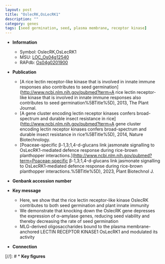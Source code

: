 ```yaml
---
layout: post
title: "OslecRK,OsLecRK1"
description: ""
category: genes
tags: [seed germination, seed, plasma membrane, receptor kinase]
---
```


* **Information**  
    + Symbol: OslecRK,OsLecRK1  
    + MSU: [LOC_Os04g12540](http://rice.uga.edu/cgi-bin/ORF_infopage.cgi?orf=LOC_Os04g12540)  
    + RAPdb: [Os04g0201900](https://rapdb.dna.affrc.go.jp/locus/?name=Os04g0201900)  

* **Publication**  
    + [A rice lectin receptor-like kinase that is involved in innate immune responses also contributes to seed germination](http://www.ncbi.nlm.nih.gov/pubmed?term=A rice lectin receptor-like kinase that is involved in innate immune responses also contributes to seed germination%5BTitle%5D), 2013, The Plant Journal.
    + [A gene cluster encoding lectin receptor kinases confers broad-spectrum and durable insect resistance in rice](http://www.ncbi.nlm.nih.gov/pubmed?term=A gene cluster encoding lectin receptor kinases confers broad-spectrum and durable insect resistance in rice%5BTitle%5D), 2014, Nature Biotechnology.
    + [Poaceae-specific β-1,3;1,4-d-glucans link jasmonate signalling to OsLecRK1-mediated defence response during rice-brown planthopper interactions.](http://www.ncbi.nlm.nih.gov/pubmed?term=Poaceae-specific β-1,3;1,4-d-glucans link jasmonate signalling to OsLecRK1-mediated defence response during rice-brown planthopper interactions.%5BTitle%5D), 2023, Plant Biotechnol J.

* **Genbank accession number**  

* **Key message**  
    + Here, we show that the rice lectin receptor-like kinase OslecRK contributes to both seed germination and plant innate immunity
    + We demonstrate that knocking down the OslecRK gene depresses the expression of α–amylase genes, reducing seed viability and thereby decreasing the rate of seed germination
    + MLG-derived oligosaccharides bound to the plasma membrane-anchored LECTIN RECEPTOR KINASE1 OsLecRK1 and modulated its activity

* **Connection**  

[//]: # * **Key figures**  


